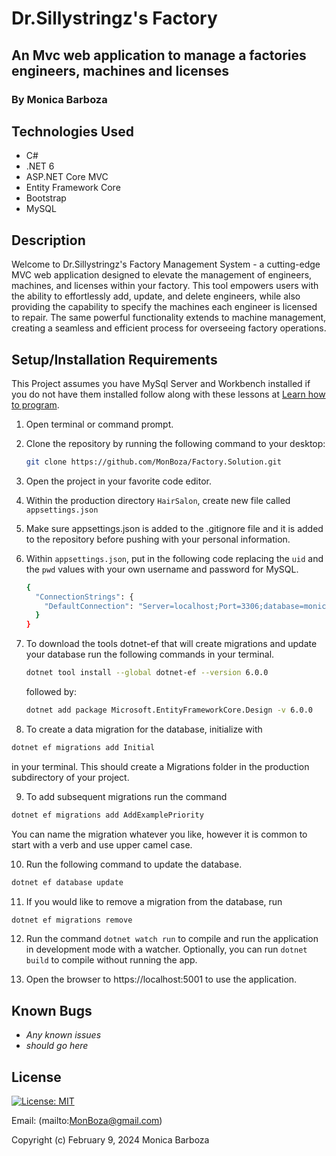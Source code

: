 # Dr.Sillystringz's Factory

## An Mvc web application to manage a factories engineers, machines and licenses

### By Monica Barboza

## Technologies Used

* C#
* .NET 6
* ASP.NET Core MVC
* Entity Framework Core
* Bootstrap
* MySQL

## Description

Welcome to Dr.Sillystringz's Factory Management System - a cutting-edge MVC web application designed to elevate the management of engineers, machines, and licenses within your factory. This tool empowers users with the ability to effortlessly add, update, and delete engineers, while also providing the capability to specify the machines each engineer is licensed to repair. The same powerful functionality extends to machine management, creating a seamless and efficient process for overseeing factory operations.

## Setup/Installation Requirements

This Project assumes you have MySql Server and Workbench  installed if you do not have them installed follow along with these lessons at
[Learn how to program](https://full-time.learnhowtoprogram.com/c-and-net/getting-started-with-c/installing-and-configuring-mysql).

1. Open terminal or command prompt.
2. Clone the repository by running the following command to your desktop:

    ```bash
    git clone https://github.com/MonBoza/Factory.Solution.git
     ```

3. Open the project in your favorite code editor.

4. Within the production directory `HairSalon`, create new file called `appsettings.json`

5. Make sure appsettings.json is added to the .gitignore file and it is added to the repository before pushing with your personal information.

6. Within `appsettings.json`, put in the following code replacing the `uid` and the `pwd` values with your own username and password for MySQL.

    ```bash
    {
      "ConnectionStrings": {
        "DefaultConnection": "Server=localhost;Port=3306;database=monica_barboza;uid=[YOUR-USER-HERE];pwd=[YOUR-PASSWORD-HERE];"
      }
    }
    ```

7. To download the tools dotnet-ef that will create migrations and update your database run the following commands in your terminal.

    ```bash
    dotnet tool install --global dotnet-ef --version 6.0.0
    ```

    followed by:

    ```bash
    dotnet add package Microsoft.EntityFrameworkCore.Design -v 6.0.0
    ```

8. To create a data migration for the database, initialize with

  ```bash
  dotnet ef migrations add Initial
  ```

in your terminal. This should create a Migrations folder in the production subdirectory of your project.

9. To add subsequent migrations run the command

  ```bash
  dotnet ef migrations add AddExamplePriority
  ```

 You can name the migration whatever you like, however it is common to start with a verb and use upper camel case.

10. Run the following command to update the database.

  ```bash
  dotnet ef database update
  ```

11. If you would like to remove a migration from the database, run

  ```bash
  dotnet ef migrations remove
  ```

12. Run the command `dotnet watch run` to compile and run the application in development mode with a watcher. Optionally, you can run `dotnet build` to compile without running the app.

13. Open the browser to https://localhost:5001 to use the application.

## Known Bugs

* _Any known issues_
* _should go here_

## License

[![License: MIT](https://img.shields.io/badge/License-MIT-yellow.svg)](https://opensource.org/licenses/MIT)

Email: (mailto:<MonBoza@gmail.com>)

Copyright (c) February 9, 2024 Monica Barboza
